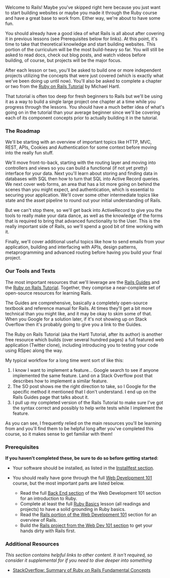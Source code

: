 Welcome to Rails! Maybe you've skipped right here because you just want to start building websites or maybe you made it through the Ruby course and have a great base to work from.  Either way, we're about to have some fun.

You should already have a good idea of what Rails is all about after covering it in previous lessons (see Prerequisites below for links).  At this point, it's time to take that theoretical knowledge and start building websites.  This portion of the curriculum will be the most build-heavy so far.  You will still be asked to read docs, check out blog posts, and watch videos before building, of course, but projects will be the major focus.

After each lesson or two, you'll be asked to build one or more independent projects utilizing the concepts that were just covered (which is exactly what we've been doing up until now).  You'll also be asked to complete a chapter or two from the [Ruby on Rails Tutorial](https://www.railstutorial.org/book) by Michael Hartl.  

That tutorial is often too deep for fresh beginners to Rails but we'll be using it as a way to build a single large project one chapter at a time while you progress through the lessons.  You should have a much better idea of what's going on in the tutorial than your average beginner since we'll be covering each of its component concepts prior to actually building it in the tutorial.

### The Roadmap

We'll be starting with an overview of important topics like HTTP, MVC, REST, APIs, Cookies and Authentication for some context before moving into the really fun stuff.

We'll move front-to-back, starting with the routing layer and moving into controllers and views so you can build a functional (if not yet pretty) interface for your data.  Next you'll learn about storing and finding data in databases with SQL then how to turn that SQL into Active Record queries.  We next cover web forms, an area that has a lot more going on behind the scenes than you might expect, and authentication, which is essential to securing your application.  We'll cover some other intermediate topics like state and the asset pipeline to round out your initial understanding of Rails.

But we can't stop there, so we'll get back into ActiveRecord to give you the tools to really make your data dance, as well as the knowledge of the forms that is required to bring that advanced functionality to the User.  This is the really important side of Rails, so we'll spend a good bit of time working with it.

Finally, we'll cover additional useful topics like how to send emails from your application, building and interfacing with APIs, design patterns, metaprogramming and advanced routing before having you build your final project.

### Our Tools and Texts

The most important resources that we'll leverage are the [Rails Guides](http://guides.rubyonrails.org/) and the [Ruby on Rails Tutorial](https://www.railstutorial.org/book).  Together, they comprise a near-complete set of open-source resources for learning Rails.  

The Guides are comprehensive, basically a completely open-source textbook and reference manual for Rails.  At times they'll get a bit more technical than you might like, and it may be okay to skim some of that.  When you Google for a solution later, if it's not showing up on Stack Overflow then it's probably going to give you a link to the Guides.

The Ruby on Rails Tutorial (aka the Hartl Tutorial, after its author) is another free resource which builds (over several hundred pages) a full featured web application (Twitter clone), including introducing you to testing your code using RSpec along the way.

My typical workflow for a long time went sort of like this:

1. I know I want to implement a feature... Google search to see if anyone implemented the same feature.  Land on a Stack Overflow post that describes how to implement a similar feature.
2. The SO post shows me the right direction to take, so I Google for the specific method it mentioned that I don't understand.  I end up on the Rails Guides page that talks about it.
3. I pull up my completed version of the Rails Tutorial to make sure I've got the syntax correct and possibly to help write tests while I implement the feature.

As you can see, I frequently relied on the main resources you'll be learning from and you'll find them to be helpful long after you've completed this course, so it makes sense to get familiar with them!

### Prerequisites

**If you haven't completed these, be sure to do so before getting started:**

* Your software should be installed, as listed in the [Installfest section](/web-development-101/installations).
* You should really have gone through the full [Web Development 101](/web-development-101) course, but the most important parts are listed below.

    * Read the full [Back End section](/courses/web-development-101/lessons/introduction-to-the-back-end) of the Web Development 101 section for an introduction to Ruby.
    * Complete at least the full [Ruby Basics](/courses/web-development-101/lessons/ruby-basics) lesson (all readings and projects) to have a solid grounding in Ruby basics.
    * Read the [Rails portion of the Web Development 101](/courses/web-development-101/lessons/ruby-on-rails-basics) section for an overview of Rails.  
    * Build the [Rails project from the Web Dev 101 section](/courses/web-development-101/lessons/ruby-on-rails) to get your hands dirty with Rails first.

### Additional Resources

*This section contains helpful links to other content. It isn't required, so consider it supplemental for if you need to dive deeper into something*

* [StackOverflow: Summary of Ruby on Rails Fundamental Concepts](http://stackoverflow.com/questions/5205002/summary-of-ruby-on-rails-fundamental-concepts)
